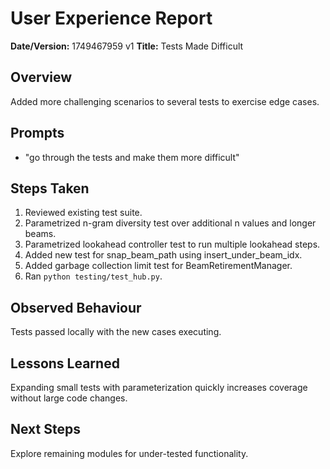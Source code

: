 # User Experience Report

**Date/Version:** 1749467959 v1
**Title:** Tests Made Difficult

## Overview
Added more challenging scenarios to several tests to exercise edge cases.

## Prompts
- "go through the tests and make them more difficult"

## Steps Taken
1. Reviewed existing test suite.
2. Parametrized n-gram diversity test over additional n values and longer beams.
3. Parametrized lookahead controller test to run multiple lookahead steps.
4. Added new test for snap_beam_path using insert_under_beam_idx.
5. Added garbage collection limit test for BeamRetirementManager.
6. Ran `python testing/test_hub.py`.

## Observed Behaviour
Tests passed locally with the new cases executing.

## Lessons Learned
Expanding small tests with parameterization quickly increases coverage without large code changes.

## Next Steps
Explore remaining modules for under-tested functionality.
